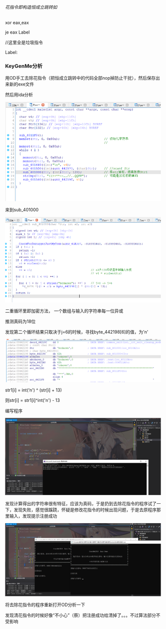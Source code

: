###### 花指令即构造恒成立跳转如

xor eax,eax

je eax Label

//这里全是垃圾指令

Label:



### KeyGenMe分析

用OD手工去除花指令（把恒成立跳转中的代码全部nop掉防止干扰），然后保存出来新的exe文件

然后用ida分析

![image-20220524111337263](https://github.com/mizukiyyds/mypatch/blob/master/KeyGenMe分析/image/image-20220524111337263.png)



来到sub_401000



![image-20220524111424088](https://github.com/mizukiyyds/mypatch/blob/master/KeyGenMe分析/image/image-20220524111424088.png)

二重循环里即加密方法， 一个数组与输入的字符串每一位异或

推测真码为18位

发现第二个循环结果只取决于j=6的时候，寻找byte_442198[6]的值，为'n'



![image-20220524112049073](https://github.com/mizukiyyds/mypatch/blob/master/KeyGenMe分析/image/image-20220524112049073.png)



str1[i] = int(‘n') ^ (str[i] + 13)

则str[i] = str1[i]^int('n') - 13

编写程序



![image-20220524113245819](https://github.com/mizukiyyds/mypatch/blob/master/KeyGenMe分析/image/image-20220524113245819.png)

发现计算得出的字符串很有特征，应该为真码，于是扔到去除花指令的程序试了一下，发现失败，感觉很蹊跷，怀疑是修改花指令的时候出现问题，于是去原程序那里输入，发现提示注册成功



![image-20220524113522628](https://github.com/mizukiyyds/mypatch/blob/master/KeyGenMe分析/image/image-20220524113522628.png)





将去除花指令的程序重新打开OD分析一下

发现清花指令的时候好像“不小心”（蔡）把注册成功给清掉了。。。不过算法部分不受影响